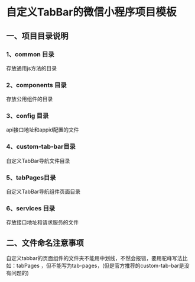 # 自定义TabBar的微信小程序项目模板

## 一、项目目录说明

### 1、common 目录

存放通用js方法的目录

### 2、components 目录

存放公用组件的目录

### 3、config 目录

api接口地址和appid配置的文件

### 4、custom-tab-bar目录

自定义TabBar导航文件目录

### 5、tabPages目录

自定义TabBar导航组件页面目录

### 6、services 目录

存放接口地址和请求服务的文件

## 二、文件命名注意事项

自定义tabbar的页面组件的文件夹不能用中划线，不然会报错，要用驼峰写法比如：tabPages ，但不能写为tab-pages，(但是官方推荐的custom-tab-bar是没有问题的)